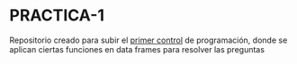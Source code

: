 # PRACTICA-1
Repositorio creado para subir el [primer control](https://tracy-12.github.io/PRACTICA-1/) de programación, donde se aplican ciertas funciones en data frames para resolver las preguntas
